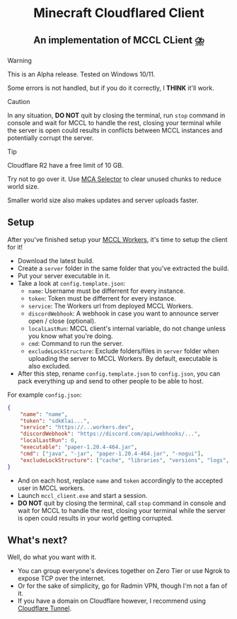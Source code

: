 <h1 align=center>
    Minecraft Cloudflared Client
</h1>
<h2 align=center>
    An implementation of MCCL CLient ⛈️
</h2>

> [!WARNING]
> This is an Alpha release. Tested on Windows 10/11.
> 
> Some errors is not handled, but if you do it correctly, I **THINK** it'll work.

> [!CAUTION]
> In any situation, **DO NOT** quit by closing the terminal, run `stop` command in console and wait for MCCL to handle the rest, closing your terminal while the server is open could results in conflicts between MCCL instances and potentially corrupt the server.

> [!TIP]
> Cloudflare R2 have a free limit of 10 GB.
> 
> Try not to go over it. Use [MCA Selector](https://github.com/Querz/mcaselector) to clear unused chunks to reduce world size.
> 
> Smaller world size also makes updates and server uploads faster.

## Setup
After you've finished setup your [MCCL Workers](https://github.com/neursh/MCCL-workers), it's time to setup the client for it!

- Download the latest build.
- Create a `server` folder in the same folder that you've extracted the build.
- Put your server executable in it.
- Take a look at `config.template.json`:
    - `name`: Username must be differrent for every instance.
    - `token`: Token must be differrent for every instance.
    - `service`: The Workers url from deployed MCCL Workers.
    - `discordWebhook`: A webhook in case you want to announce server open / close (optional).
    - `localLastRun`: MCCL client's internal variable, do not change unless you know what you're doing.
    - `cmd`: Command to run the server.
    - `excludeLockStructure`: Exclude folders/files in `server` folder when uploading the server to MCCL Workers. By default, executable is also excluded.
- After this step, rename `config.template.json` to `config.json`, you can pack everything up and send to other people to be able to host.

For example `config.json`:
```json
{
    "name": "name",
    "token": "sdkKlai...",
    "service": "https://...workers.dev",
    "discordWebhook": "https://discord.com/api/webhooks/...",
    "localLastRun": 0,
    "executable": "paper-1.20.4-464.jar",
    "cmd": ["java", "-jar", "paper-1.20.4-464.jar", "-nogui"],
    "excludeLockStructure": ["cache", "libraries", "versions", "logs", "crash-report"]
}
```

- And on each host, replace `name` and `token` accordingly to the accepted user in MCCL workers.
- Launch `mccl_client.exe` and start a session.
- **DO NOT** quit by closing the terminal, call `stop` command in console and wait for MCCL to handle the rest, closing your terminal while the server is open could results in your world getting corrupted.

## What's next?
Well, do what you want with it.

- You can group everyone's devices together on Zero Tier or use Ngrok to expose TCP over the internet.
- Or for the sake of simplicity, go for Radmin VPN, though I'm not a fan of it.
- If you have a domain on Cloudflare however, I recommend using [Cloudflare Tunnel](https://www.cloudflare.com/products/tunnel/).
